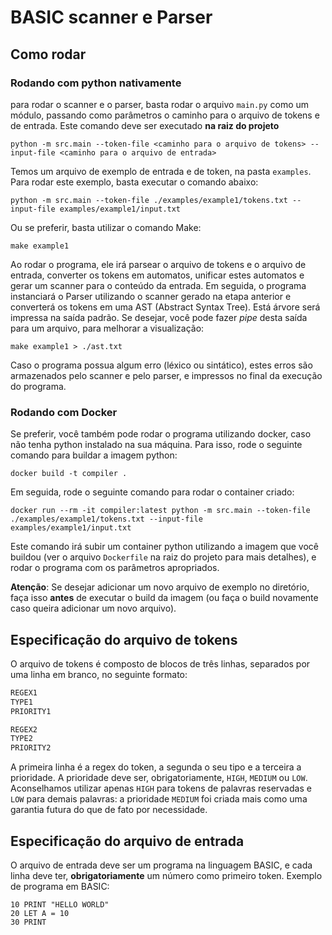 # BASIC scanner e Parser

## Como rodar

### Rodando com python nativamente

para rodar o scanner e o parser, basta rodar  o arquivo `main.py`  como um módulo, passando como parâmetros o caminho para o arquivo de tokens e de entrada. Este comando deve ser executado **na raiz do projeto**

```shell
python -m src.main --token-file <caminho para o arquivo de tokens> --input-file <caminho para o arquivo de entrada>
```

Temos um arquivo de exemplo de entrada e de token, na pasta `examples`. Para rodar este exemplo, basta executar o comando abaixo:

```shell
python -m src.main --token-file ./examples/example1/tokens.txt --input-file examples/example1/input.txt
```

Ou se preferir, basta utilizar o comando Make:

```shell
make example1
```

Ao rodar o programa, ele irá parsear o arquivo de tokens e o arquivo de entrada, converter os tokens em automatos, unificar estes  automatos e gerar um scanner para o conteúdo da entrada. Em seguida, o programa instanciará o Parser utilizando o scanner gerado na etapa anterior e converterá os tokens em uma AST (Abstract Syntax Tree). Está árvore será impressa na saída padrão. Se desejar, você pode fazer *pipe* desta saída para um arquivo, para melhorar a visualização:

```shell
make example1 > ./ast.txt
```

Caso o programa possua algum erro (léxico ou sintático), estes erros são armazenados pelo scanner e pelo parser, e impressos no final da execução do programa.

### Rodando com Docker

Se preferir, você também pode rodar o programa utilizando docker, caso não tenha python instalado na sua máquina. Para isso, rode o seguinte comando para buildar a imagem python:

```shell
docker build -t compiler .
```

Em seguida, rode o seguinte comando para rodar o container criado:

```shell
docker run --rm -it compiler:latest python -m src.main --token-file ./examples/example1/tokens.txt --input-file examples/example1/input.txt
```

Este comando irá subir um container python utilizando a imagem que você buildou (ver o arquivo `Dockerfile` na raiz do projeto para mais detalhes), e rodar o programa com os parâmetros apropriados.

**Atenção**: Se desejar adicionar um novo arquivo de exemplo no diretório, faça isso **antes** de executar o build da imagem (ou faça o build novamente caso queira adicionar  um novo arquivo).

## Especificação do arquivo de tokens

O arquivo de tokens é composto de blocos de três linhas, separados por uma linha em branco, no seguinte formato:

```txt
REGEX1
TYPE1
PRIORITY1

REGEX2
TYPE2
PRIORITY2
```

A primeira linha é a regex do token, a segunda o seu tipo e a terceira a prioridade. A prioridade deve ser, obrigatoriamente, `HIGH`, `MEDIUM` ou `LOW`. Aconselhamos utilizar apenas `HIGH` para tokens de palavras reservadas e `LOW` para demais palavras: a prioridade `MEDIUM` foi criada mais como uma garantia futura do que de fato por necessidade.

## Especificação do arquivo de entrada

O arquivo de entrada deve ser um programa na linguagem BASIC, e cada linha deve ter, **obrigatoriamente** um número como primeiro token. Exemplo de programa em BASIC:

```BASIC
10 PRINT "HELLO WORLD"
20 LET A = 10
30 PRINT
```


